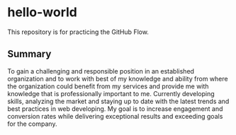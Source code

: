# hello-world
This repository is for practicing the GitHub Flow.
<br><h2>Summary</h2>
To gain a challenging and responsible position in an established organization and to work with best of my knowledge and ability from where the organization could benefit from my services and provide me with knowledge that is professionally important to me. Currently developing skills, analyzing the market and staying up to date with the latest trends and best practices in web developing. My goal is to increase engagement and conversion rates while delivering exceptional results and exceeding goals for the company.
